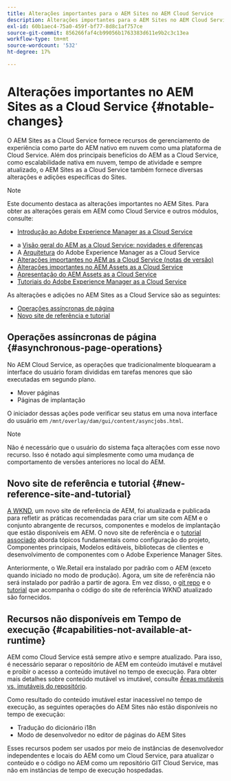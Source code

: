 ```yaml
---
title: Alterações importantes para o AEM Sites no AEM Cloud Service
description: Alterações importantes para o AEM Sites no AEM Cloud Service
exl-id: 60b1aec4-75a0-459f-bf77-8d8c1af757ce
source-git-commit: 856266faf4cb99056b1763383d611e9b2c3c13ea
workflow-type: tm+mt
source-wordcount: '532'
ht-degree: 17%

---
```


# Alterações importantes no AEM Sites as a Cloud Service {#notable-changes}

O AEM Sites as a Cloud Service fornece recursos de gerenciamento de experiência como parte do AEM nativo em nuvem como uma plataforma de Cloud Service. Além dos principais benefícios do AEM as a Cloud Service, como escalabilidade nativa em nuvem, tempo de atividade e sempre atualizado, o AEM Sites as a Cloud Service também fornece diversas alterações e adições específicas do Sites.

>[!NOTE]
>Este documento destaca as alterações importantes no AEM Sites. Para obter as alterações gerais em AEM como Cloud Service e outros módulos, consulte:
>
>* [Introdução ao Adobe Experience Manager as a Cloud Service](/help/overview/introduction.md)
* a [Visão geral do AEM as a Cloud Service: novidades e diferenças](/help/overview/what-is-new-and-different.md)
* A [Arquitetura](/help/core-concepts/architecture.md) do Adobe Experience Manager as a Cloud Service
* [Alterações importantes no AEM as a Cloud Service (notas de versão)](/help/release-notes/aem-cloud-changes.md)
* [Alterações importantes no AEM Assets as a Cloud Service](/help/assets/assets-cloud-changes.md)
* [Apresentação do AEM Assets as a Cloud Service](/help/assets/overview.md)
* [Tutoriais do Adobe Experience Manager as a Cloud Service](https://experienceleague.adobe.com/docs/experience-manager-learn/cloud-service/overview.html?lang=pt-BR)


As alterações e adições no AEM Sites as a Cloud Service são as seguintes:

* [Operações assíncronas de página](#asynchronous-page-operations)
* [Novo site de referência e tutorial](#new-reference-site-and-tutorial)

## Operações assíncronas de página {#asynchronous-page-operations}

No AEM Cloud Service, as operações que tradicionalmente bloquearam a interface do usuário foram divididas em tarefas menores que são executadas em segundo plano.

* Mover páginas
* Páginas de implantação

O iniciador dessas ações pode verificar seu status em uma nova interface do usuário em `/mnt/overlay/dam/gui/content/asyncjobs.html`.

>[!NOTE]
Não é necessário que o usuário do sistema faça alterações com esse novo recurso. Isso é notado aqui simplesmente como uma mudança de comportamento de versões anteriores no local do AEM.

## Novo site de referência e tutorial {#new-reference-site-and-tutorial}

[A WKND](https://wknd.site/), um novo site de referência de AEM, foi atualizada e publicada para refletir as práticas recomendadas para criar um site com AEM e o conjunto abrangente de recursos, componentes e modelos de implantação que estão disponíveis em AEM. O novo site de referência e o [tutorial associado](https://experienceleague.adobe.com/docs/experience-manager-learn/getting-started-wknd-tutorial-develop/overview.html) aborda tópicos fundamentais como configuração do projeto, Componentes principais, Modelos editáveis, bibliotecas de clientes e desenvolvimento de componentes com o Adobe Experience Manager Sites.

Anteriormente, o We.Retail era instalado por padrão com o AEM (exceto quando iniciado no modo de produção).  Agora, um site de referência não será instalado por padrão a partir de agora.  Em vez disso, o [git repo](https://github.com/adobe/aem-guides-wknd/) e o [tutorial](https://experienceleague.adobe.com/docs/experience-manager-learn/getting-started-wknd-tutorial-develop/overview.html) que acompanha o código do site de referência WKND atualizado são fornecidos.

## Recursos não disponíveis em Tempo de execução {#capabilities-not-available-at-runtime}

AEM como Cloud Service está sempre ativo e sempre atualizado. Para isso, é necessário separar o repositório de AEM em conteúdo imutável e mutável e proibir o acesso a conteúdo imutável no tempo de execução. Para obter mais detalhes sobre conteúdo mutável vs imutável, consulte [Áreas mutáveis vs. imutáveis do repositório](/help/implementing/developing/introduction/aem-project-content-package-structure.md#mutable-vs-immutable).

Como resultado do conteúdo imutável estar inacessível no tempo de execução, as seguintes operações do AEM Sites não estão disponíveis no tempo de execução:

* Tradução do dicionário i18n
* Modo de desenvolvedor no editor de páginas do AEM Sites

Esses recursos podem ser usados por meio de instâncias de desenvolvedor independentes e locais do AEM como um Cloud Service, para atualizar o conteúdo e o código no AEM como um repositório GIT Cloud Service, mas não em instâncias de tempo de execução hospedadas.
